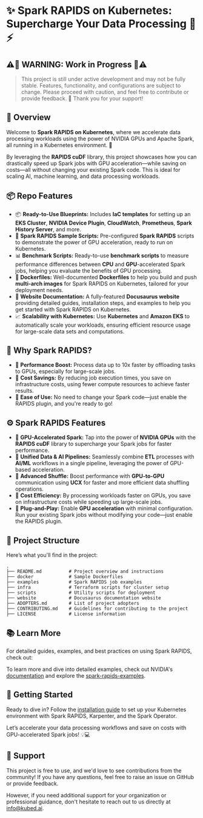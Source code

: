 # ✨ Spark RAPIDS on Kubernetes: Supercharge Your Data Processing 🚀⚡

## ⚠️🚧 WARNING: Work in Progress 🚧⚠️

>This project is still under active development and may not be fully stable. Features, functionality, and configurations are subject to change. Please proceed with caution, and feel free to contribute or provide feedback. 🙏 Thank you for your support!


## 🌟 Overview

Welcome to **Spark RAPIDS on Kubernetes**, where we accelerate data processing workloads using the power of NVIDIA GPUs and Apache Spark, all running in a Kubernetes environment. 🚀

By leveraging the **RAPIDS cuDF** library, this project showcases how you can drastically speed up Spark jobs with GPU acceleration—while saving on costs—all without changing your existing Spark code. This is ideal for scaling AI, machine learning, and data processing workloads.

## 📦 Repo Features

- 📦 **Ready-to-Use Blueprints:** Includes **IaC templates** for setting up an **EKS Cluster**, **NVIDIA Device Plugin**, **CloudWatch**, **Prometheus**, **Spark History Server**, and more.
- 📝 **Spark RAPIDS Sample Scripts:** Pre-configured **Spark RAPIDS** scripts to demonstrate the power of GPU acceleration, ready to run on Kubernetes.
- 📊 **Benchmark Scripts:** Ready-to-use **benchmark scripts** to measure performance differences between **CPU** and **GPU**-accelerated Spark jobs, helping you evaluate the benefits of GPU processing.
- 🐳 **Dockerfiles:** Well-documented **Dockerfiles** to help you build and push **multi-arch images** for Spark RAPIDS on Kubernetes, tailored for your deployment needs.
- 📑 **Website Documentation:** A fully-featured **Docusaurus website** providing detailed guides, installation steps, and examples to help you get started with Spark RAPIDS on Kubernetes.
- 📈 **Scalability with Kubernetes:** Use **Kubernetes** and **Amazon EKS** to automatically scale your workloads, ensuring efficient resource usage for large-scale data sets and computations.


## 💼 Why Spark RAPIDS?

 - 🚀 **Performance Boost:** Process data up to 10x faster by offloading tasks to GPUs, especially for large-scale jobs.
 - 💸 **Cost Savings:** By reducing job execution times, you save on infrastructure costs, using fewer compute resources to achieve faster results.
 - 🔧 **Ease of Use:** No need to change your Spark code—just enable the RAPIDS plugin, and you're ready to go!

## ⚙️ Spark RAPIDS Features

- 💪 **GPU-Accelerated Spark:** Tap into the power of **NVIDIA GPUs** with the **RAPIDS cuDF** library to supercharge your Spark jobs for faster performance.
- 🔗 **Unified Data & AI Pipelines:** Seamlessly combine **ETL** processes with **AI/ML** workflows in a single pipeline, leveraging the power of GPU-based acceleration.
- 🔄 **Advanced Shuffle:** Boost performance with **GPU-to-GPU** communication using **UCX** for faster and more efficient data shuffling operations.
- 💸 **Cost Efficiency:** By processing workloads faster on GPUs, you save on infrastructure costs while speeding up large-scale jobs.
- 🧩 **Plug-and-Play:** Enable **GPU acceleration** with minimal configuration. Run your existing Spark jobs without modifying your code—just enable the RAPIDS plugin.

## 📂 Project Structure

Here’s what you'll find in the project:

```
.
├── README.md          # Project overview and instructions
├── docker             # Sample Dockerfiles
├── examples           # Spark RAPIDS job examples
├── infra              # Terraform scripts for cluster setup
├── scripts            # Utility scripts for deployment
├── website            # Docusaurus documentation website
├── ADOPTERS.md        # List of project adopters
├── CONTRIBUTING.md    # Guidelines for contributing to the project
├── LICENSE            # License information

```

## 📚 Learn More
For detailed guides, examples, and best practices on using Spark RAPIDS, check out:

To learn more and dive into detailed examples, check out NVIDIA's [documentation](https://docs.nvidia.com/spark-rapids/user-guide/latest/index.html) and explore the [spark-rapids-examples](https://github.com/NVIDIA/spark-rapids-examples).


## 🚀 Getting Started
Ready to dive in? Follow the [installation guide](https://kubedai.github.io/spark-rapids-on-kubernetes/) to set up your Kubernetes environment with Spark RAPIDS, Karpenter, and the Spark Operator.

Let’s accelerate your data processing workflows and save on costs with GPU-accelerated Spark jobs! 💡💻

## 🤝 Support
This project is free to use, and we'd love to see contributions from the community! If you have any questions, feel free to raise an issue on GitHub or provide feedback.

However, if you need additional support for your organization or professional guidance, don't hesitate to reach out to us directly at info@kubed.ai.
